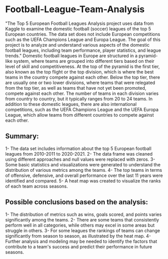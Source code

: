 # Football-League-Team-Analysis
"The Top 5 European Football Leagues Analysis project uses data from Kaggle to examine the domestic football (soccer) leagues of the top 5 European countries. The data set does not include European competitions such as the UEFA Champions League and Europa League. The goal of this project is to analyze and understand various aspects of the domestic football leagues, including team performance, player statistics, and league trends."
Domestic football leagues in Europe are structured in a pyramid-like system, where teams are grouped into different tiers based on their level of skill and competitiveness. At the top of the pyramid is the first tier, also known as the top flight or the top division, which is where the best teams in the country compete against each other.
Below the top tier, there are usually one or two lower divisions, where teams that were relegated from the top tier, as well as teams that have not yet been promoted, compete against each other. The number of teams in each division varies from country to country, but it typically ranges from 20 to 24 teams.
In addition to these domestic leagues, there are also international competitions, such as the UEFA Champions League and the UEFA Europa League, which allow teams from different countries to compete against each other.

## Summary:
1- The data set includes information about the top 5 European football leagues from 2010-2011 to 2020-2021.
2- The data frame was cleaned using different approaches and null values were replaced with zeros.
3- Some basic statistics and visualizations were generated to understand the distribution of various metrics among the teams.
4- The top teams in terms of offensive, defensive, and overall performance over the last 11 years were identified and compared.
5- A heat map was created to visualize the ranks of each team across seasons.

## Possible conclusions based on the analysis:
1- The distribution of metrics such as wins, goals scored, and points varies significantly among the teams.
2- There are some teams that consistently perform well in all categories, while others may excel in some areas but struggle in others.
3- For some leagues the rankings of teams can change significantly from season to season, as illustrated by the heat map.
4- Further analysis and modeling may be needed to identify the factors that contribute to a team's success and predict their performance in future seasons.
